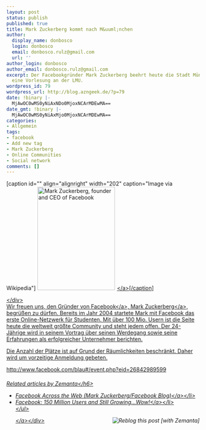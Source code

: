 ```yaml
---
layout: post
status: publish
published: true
title: Mark Zuckerberg kommt nach M&uuml;nchen
author:
  display_name: donbosco
  login: donbosco
  email: donbosco.rulz@gmail.com
  url: ''
author_login: donbosco
author_email: donbosco.rulz@gmail.com
excerpt: Der Facebookgründer Mark Zuckerberg beehrt heute die Stadt München und hält
  eine Vorlesung an der LMU.
wordpress_id: 79
wordpress_url: http://blog.azngeek.de/?p=79
date: !binary |-
  MjAwOC0wMS0yNiAxNDo0MjoxNCArMDEwMA==
date_gmt: !binary |-
  MjAwOC0wMS0yNiAxMjo0MjoxNCArMDEwMA==
categories:
- Allgemein
tags:
- facebook
- Add new tag
- Mark Zuckerberg
- Online Communities
- Social network
comments: []
---
```

<div class="zemanta-img">
<p>[caption id="" align="alignright" width="202" caption="Image via Wikipedia"]<a href="http:&#47;&#47;commons.wikipedia.org&#47;wiki&#47;Image:MarkZuckerberg.jpg"><img style="margin-left: 5px; margin-right: 5px;" title="Mark Zuckerberg, founder and CEO of Facebook" src="http:&#47;&#47;upload.wikimedia.org&#47;wikipedia&#47;commons&#47;thumb&#47;e&#47;ef&#47;MarkZuckerberg.jpg&#47;202px-MarkZuckerberg.jpg" alt="Mark Zuckerberg, founder and CEO of Facebook" width="202" height="269" &#47;><&#47;a>[&#47;caption]</p>
<p><&#47;div><br />
Wir freuen uns, den Gr&uuml;nder von <a class="zem_slink" title="Facebook" rel="homepage" href="http:&#47;&#47;facebook.com">Facebook<&#47;a>, <a class="zem_slink" title="Mark Zuckerberg" rel="crunchbase" href="http:&#47;&#47;www.crunchbase.com&#47;person&#47;mark-zuckerberg">Mark Zuckerberg<&#47;a>, begr&uuml;&szlig;en zu d&uuml;rfen. Bereits im Jahr 2004 startete Mark mit Facebook das erste Online-Netzwerk f&uuml;r Studenten. Mit &uuml;ber 100 Mio. Usern ist die Seite heute die weltweit gr&ouml;&szlig;te Community und steht jedem offen. Der 24-J&auml;hrige wird in seinem Vortrag &uuml;ber seinen Werdegang sowie seine Erfahrungen als erfolgreicher Unternehmer berichten.</p>
<p>Die Anzahl der Pl&auml;tze ist auf Grund der R&auml;umlichkeiten beschr&auml;nkt. Daher wird um vorzeitige Anmeldung gebeten.</p>
<p>http:&#47;&#47;www.facebook.com&#47;blau#&#47;event.php?eid=26842989599</p>
<h6 class="zemanta-related-title" style="font-size: 1em;">Related articles by Zemanta<&#47;h6></p>
<ul class="zemanta-article-ul">
<li class="zemanta-article-ul-li"><a href="http:&#47;&#47;www.techmeme.com&#47;081204&#47;p103">Facebook Across the Web (Mark Zuckerberg&#47;Facebook Blog)<&#47;a><&#47;li>
<li class="zemanta-article-ul-li"><a href="http:&#47;&#47;www.montysmegamarketing.com&#47;facebook-150-million-users-and-still-growingwow">Facebook: 150 Million Users and Still Growing...Wow!<&#47;a><&#47;li><br />
<&#47;ul></p>
<div class="zemanta-pixie" style="margin-top: 10px; height: 15px;"><a class="zemanta-pixie-a" title="Zemified by Zemanta" href="http:&#47;&#47;reblog.zemanta.com&#47;zemified&#47;7bcf02c1-9c29-4bf6-a4b5-ccd71341b77e&#47;"><img class="zemanta-pixie-img" style="border: medium none; float: right;" src="http:&#47;&#47;img.zemanta.com&#47;reblog_e.png?x-id=7bcf02c1-9c29-4bf6-a4b5-ccd71341b77e" alt="Reblog this post [with Zemanta]" &#47;><&#47;a><&#47;div></p>
